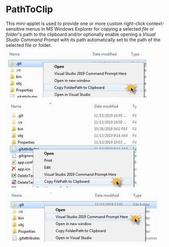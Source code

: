 # PathToClip
This mini-applet is used to provide one or more custom right-click context-sensitive menus in MS Windows Explorer for copying a selected *file* or *folder*'s path to the clipboard and/or optionally
enable opening a *Visual Studio Command Prompt* with its path automatically set to the path of the selected file or folder.

![Image1](Images/image1.png "Copy FolderPath to Clipboard")

![Image3](Images/image3.png "Copy FilePath to Clipboard")

![Image2](Images/image2.png "Visual Studio Command Prompt Here")

